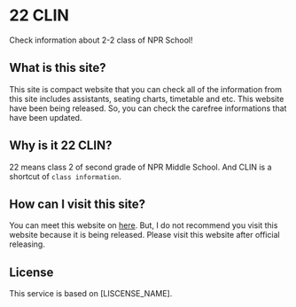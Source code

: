 # 22 CLIN

Check information about 2-2 class of NPR School!

## What is this site?

This site is compact website that you can check all of the information from this site includes assistants, seating charts, timetable and etc. This website have been being released. So, you can check the carefree informations that have been updated.

## Why is it 22 CLIN?

22 means class 2 of second grade of NPR Middle School. And CLIN is a shortcut of `class information`.

## How can I visit this site?

You can meet this website on [here](https://22-clin.vercel.app). But, I do not recommend you visit this website because it is being released. Please visit this website after official releasing.

## License

This service is based on [LISCENSE_NAME].
